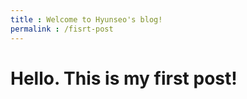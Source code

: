 ```yaml
---
title : Welcome to Hyunseo's blog!
permalink : /fisrt-post
---
```


# Hello. This is my first post!

